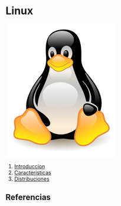 # Linux
![images](img/linux.png)
1. [Introduccion](introduccion.md)
2. [Caracteristicas](caracteristicas.md)
3. [Distribuciones](distribuciones.md)

## Referencias